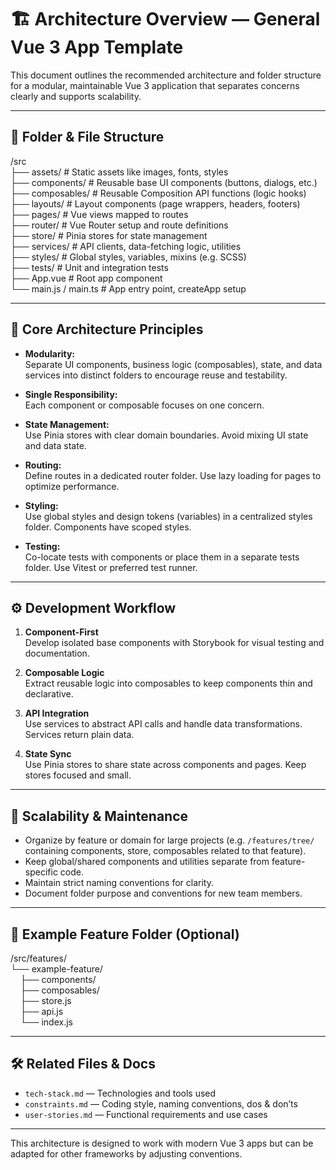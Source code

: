 # 🏗️ Architecture Overview — General Vue 3 App Template

This document outlines the recommended architecture and folder structure for a modular, maintainable Vue 3 application that separates concerns clearly and supports scalability.

---

## 📁 Folder & File Structure

/src  
├── assets/              # Static assets like images, fonts, styles  
├── components/          # Reusable base UI components (buttons, dialogs, etc.)  
├── composables/         # Reusable Composition API functions (logic hooks)  
├── layouts/             # Layout components (page wrappers, headers, footers)  
├── pages/               # Vue views mapped to routes  
├── router/              # Vue Router setup and route definitions  
├── store/               # Pinia stores for state management  
├── services/            # API clients, data-fetching logic, utilities  
├── styles/              # Global styles, variables, mixins (e.g. SCSS)  
├── tests/               # Unit and integration tests  
├── App.vue              # Root app component  
└── main.js / main.ts    # App entry point, createApp setup  

---

## 🧱 Core Architecture Principles

- **Modularity:**  
  Separate UI components, business logic (composables), state, and data services into distinct folders to encourage reuse and testability.

- **Single Responsibility:**  
  Each component or composable focuses on one concern.

- **State Management:**  
  Use Pinia stores with clear domain boundaries. Avoid mixing UI state and data state.

- **Routing:**  
  Define routes in a dedicated router folder. Use lazy loading for pages to optimize performance.

- **Styling:**  
  Use global styles and design tokens (variables) in a centralized styles folder. Components have scoped styles.

- **Testing:**  
  Co-locate tests with components or place them in a separate tests folder. Use Vitest or preferred test runner.

---

## ⚙️ Development Workflow

1. **Component-First**  
   Develop isolated base components with Storybook for visual testing and documentation.

2. **Composable Logic**  
   Extract reusable logic into composables to keep components thin and declarative.

3. **API Integration**  
   Use services to abstract API calls and handle data transformations. Services return plain data.

4. **State Sync**  
   Use Pinia stores to share state across components and pages. Keep stores focused and small.

---

## 🔧 Scalability & Maintenance

- Organize by feature or domain for large projects (e.g. `/features/tree/` containing components, store, composables related to that feature).  
- Keep global/shared components and utilities separate from feature-specific code.  
- Maintain strict naming conventions for clarity.  
- Document folder purpose and conventions for new team members.

---

## 🧩 Example Feature Folder (Optional)

/src/features/  
└── example-feature/  
    ├── components/  
    ├── composables/  
    ├── store.js  
    ├── api.js  
    └── index.js  

---

## 🛠️ Related Files & Docs

- `tech-stack.md` — Technologies and tools used  
- `constraints.md` — Coding style, naming conventions, dos & don’ts  
- `user-stories.md` — Functional requirements and use cases

---

This architecture is designed to work with modern Vue 3 apps but can be adapted for other frameworks by adjusting conventions.
